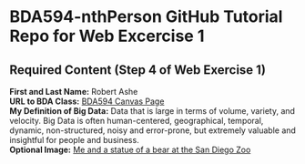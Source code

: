 # BDA594-nthPerson GitHub Tutorial Repo for Web Excercise 1

## Required Content (Step 4 of Web Exercise 1)
**First and Last Name:** Robert Ashe <br>
**URL to BDA Class:** [BDA594 Canvas Page](https://sdsu.instructure.com/courses/186022) <br>
**My Definition of Big Data:** Data that is large in terms of volume, variety, and velocity. Big Data is often human-centered, geographical, temporal, dynamic, non-structured, noisy and error-prone, but extremely valuable and insightful for people and business. <br>
**Optional Image:** [Me and a statue of a bear at the San Diego Zoo](me_and_bear.jpg)